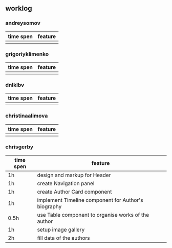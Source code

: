 ## worklog

### andreysomov
|time spen|feature|
|---|---|
|   |   |

### grigoriyklimenko
|time spen|feature|
|---|---|
|   |   |

### dnlklbv
|time spen|feature|
|---|---|
|   |   |

### christinaalimova
|time spen|feature|
|---|---|
|   |   |

### chrisgerby
|time spen|feature|
|---|---|
| 1h | design and markup for Header |
| 1h | create Navigation panel |
| 1h | create Author Card component |
| 1h | implement Timeline component for Author's biography |
| 0.5h | use Table component to organise works of the author |
| 1h | setup image gallery |
| 2h | fill data of the authors |
